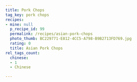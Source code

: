 ```yaml
---
title: Pork Chops
tag_key: pork chops
recipes:
- mine: null
  p_recipe_id: 99
  permalink: /recipes/asian-pork-chops
  photo_thumb: BC229771-E812-4CC5-A798-B9B2713FD769.jpg
  rating: 0
  title: Asian Pork Chops
rel_tags_count:
  chinese:
  - 1
  - Chinese

---
```

